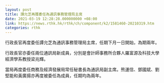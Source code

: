 ```yaml
---
layout: post
title: 譚允芝再獲委任為通訊事務管理局主席
date: 2021-03-19 12:28:28.000000000 +08:00
link: https://news.rthk.hk/rthk/ch/component/k2/1581460-20210319.htm
categories: rthk
---
```


行政長官再度委任譚允芝為通訊事務管理局主席，任期下月一日開始，為期兩年。

行政長官亦委任兩位通訊局新成員，分別是會計師事務所合夥人羅富源及科技大學經濟學系教授梁兆輝。

當局再度委任商務及經濟發展局常任秘書長為通訊局副主席。熊運信、鄧國斌、劉堅能和黃廣揚亦再度被委任為成員，任期均為兩年。
